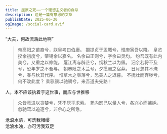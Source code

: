 ```yaml
---
title: 屈原之死——一个理想主义者的自杀
description: 这是一篇有意思的文章
publishDate: 2025-06-30
ogImage: /social-card.avif
---
```

“大夫，何故流落此地啊”

>
> 帝高阳之苗裔兮，朕皇考曰伯庸。
> 摄提贞于孟陬兮，惟庚寅吾以降。
> 皇览揆余初度兮，肇锡余以嘉名。
> 名余曰正则兮，字余曰灵均。
> 纷吾既有此内美兮，又重之以修能。
> 扈江离与辟芷兮，纫秋兰以为佩。
> 汩余若将不及兮，恐年岁之不吾与。
> 朝搴阰之木兰兮，夕揽洲之宿莽。
> 日月忽其不淹兮，春与秋其代序。
> 惟草木之零落兮，恐美人之迟暮。
> 不抚壮而弃秽兮，何不改此度？
> 乘骐骥以驰骋兮，来吾道夫先路！

人，本不应该执着于这世事，而应与世推移

>
> 众皆竞进以贪婪兮，凭不厌乎求索。
> 羌内恕己以量人兮，各兴心而嫉妒。
> 忽驰骛以追逐兮，非余心之所急。

沧浪水清，可洗我帽缨\
沧浪水浊，亦可污我双足
